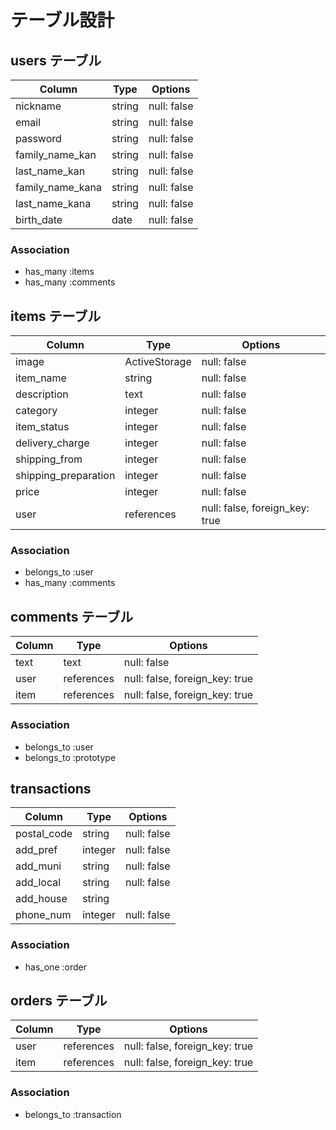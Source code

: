 # テーブル設計

## users テーブル

| Column           | Type    | Options     |
| ---------------- | ------- | ----------- |
| nickname         | string  | null: false |
| email            | string  | null: false |
| password         | string  | null: false |
| family_name_kan  | string  | null: false |
| last_name_kan    | string  | null: false |
| family_name_kana | string  | null: false |
| last_name_kana   | string  | null: false |
| birth_date       | date    | null: false |

### Association

- has_many :items
- has_many :comments


## items テーブル

| Column               | Type          | Options                                |
| -------------------- | ------------- | -------------------------------------- |
| image                | ActiveStorage | null: false                            |
| item_name            | string        | null: false                            |
| description          | text          | null: false                            |
| category             | integer       | null: false                            |
| item_status          | integer       | null: false                            |
| delivery_charge      | integer       | null: false                            |
| shipping_from        | integer       | null: false                            |
| shipping_preparation | integer       | null: false                            |
| price                | integer       | null: false                            |
| user                 | references    | null: false, foreign_key: true         |

### Association

- belongs_to :user
- has_many   :comments


## comments テーブル

| Column | Type       | Options                        |
| ------ | ---------- | ------------------------------ |
| text   | text       | null: false                    |
| user   | references | null: false, foreign_key: true |
| item   | references | null: false, foreign_key: true |

### Association

- belongs_to :user
- belongs_to :prototype


## transactions

| Column           | Type    | Options     |
| ---------------- | ------- | ----------- |
| postal_code      | string  | null: false |
| add_pref         | integer | null: false |
| add_muni         | string  | null: false |
| add_local        | string  | null: false |
| add_house        | string  |             |
| phone_num        | integer | null: false |

### Association

- has_one    :order


## orders テーブル

| Column | Type       | Options                        |
| ------ | ---------- | ------------------------------ |
| user   | references | null: false, foreign_key: true |
| item   | references | null: false, foreign_key: true |

### Association

- belongs_to :transaction
